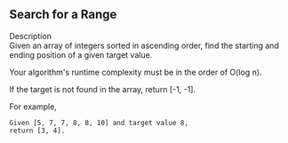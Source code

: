 Search for a Range
---
Description<br/>
Given an array of integers sorted in ascending order, find the starting and ending position of a given target value.

Your algorithm's runtime complexity must be in the order of O(log n).

If the target is not found in the array, return [-1, -1].

For example,
```
Given [5, 7, 7, 8, 8, 10] and target value 8,
return [3, 4].
```